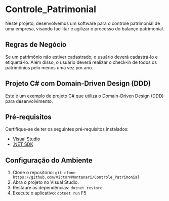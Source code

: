 # Controle_Patrimonial

Neste projeto, desenvolvemos um software para o controle patrimonial de uma empresa, visando facilitar e agilizar o processo do balanço patrimonial.

## Regras de Negócio

Se um patrimônio não estiver cadastrado, o usuário deverá cadastrá-lo e etiquetá-lo. Além disso, o usuário deverá realizar o check-in de todos os patrimônios pelo menos uma vez por ano.

## Projeto C# com Domain-Driven Design (DDD)

Este é um exemplo de projeto C# que utiliza o Domain-Driven Design (DDD) para desenvolvimento.

## Pré-requisitos

Certifique-se de ter os seguintes pré-requisitos instalados:

- [Visual Studio](https://visualstudio.microsoft.com/)
- [.NET SDK](https://dotnet.microsoft.com/download)

## Configuração do Ambiente

1. Clone o repositório: `git clone https://github.com/VictorMMontanari/Controle_Patrimonial`
2. Abra o projeto no Visual Studio.
3. Restaure as dependências: `dotnet restore`
4. Execute o aplicativo: `dotnet run` F5

